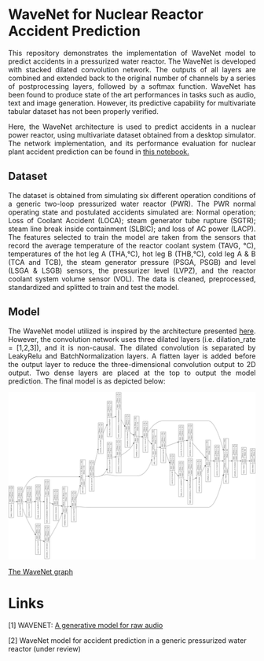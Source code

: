 # WaveNet for Nuclear Reactor Accident Prediction
<p style='text-align: justify;'> 
This repository demonstrates the implementation of WaveNet model to predict accidents in a pressurized water reactor. The WaveNet is developed with stacked dilated convolution network. The outputs of all layers are combined and extended back to the original number of channels by a series of postprocessing layers, followed by a softmax function. WaveNet has been found to produce state of the art performances in tasks such as audio, text and image generation. However, its predictive capability for multivariate tabular dataset has not been properly verified. </p>

<p style='text-align: justify;'> 
Here, the WaveNet architecture is used to predict accidents in a nuclear power reactor, using multivariate dataset obtained from a desktop simulator. The network implementation, and its performance evaluation for nuclear plant accident prediction can be found in <a href="WaveNet_for_PWR_Accident_Prediction.ipynb">this notebook.</a>  

## Dataset
<p style='text-align: justify;'> 
The dataset is obtained from simulating six different operation conditions of a generic two-loop pressurized water reactor (PWR). The PWR normal operating state and postulated accidents simulated are: Normal operation; Loss of Coolant Accident (LOCA); steam generator tube rupture (SGTR); steam line break inside containment (SLBIC); and loss of AC power (LACP). The features selected to train the model are taken from the sensors that record the average temperature of the reactor coolant system (TAVG, °C), temperatures of the hot leg A (THA,°C), hot leg B (THB,°C), cold leg A & B (TCA and TCB), the steam generator pressure  (PSGA, PSGB) and level (LSGA & LSGB) sensors, the pressurizer level (LVPZ), and the reactor coolant system volume sensor (VOL). The data is cleaned, preprocessed, standardized and splitted to train and test the model.  

## Model
<p style='text-align: justify;'> 
The WaveNet model utilized is inspired by the architecture presented  <a href="https://github.com/ibab/tensorflow-wavenet">here</a>. However, the convolution network uses three dilated layers (i.e. dilation_rate = [1,2,3]), and it is non-causal. The dilated convolution is separated by LeakyRelu and BatchNormalization layers. A flatten layer is added before the output layer to reduce the three-dimensional convolution output to 2D output. Two dense layers are placed at the top to output the model prediction. The final model is as depicted below:

![alt text](Wavenet.png)

   <a href="Wavenet.png">The WaveNet graph</a>   



# Links
[1] WAVENET: [A generative model for raw audio](https://arxiv.org/pdf/1609.03499.pdf)

[2] WaveNet model for accident prediction in a generic pressurized water reactor (under review)
